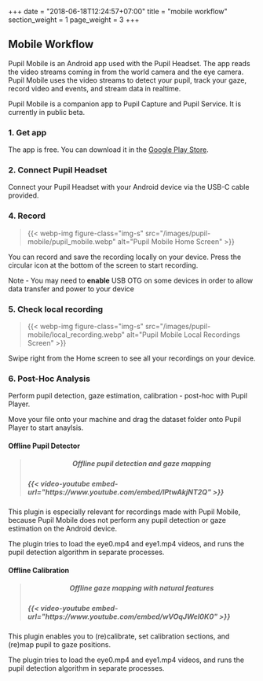 +++
date = "2018-06-18T12:24:57+07:00"
title = "mobile workflow"
section_weight = 1
page_weight = 3
+++

## Mobile Workflow

Pupil Mobile is an Android app used with the Pupil Headset. The app reads the video streams coming in from the world camera and the eye camera. Pupil Mobile uses the video streams to detect your pupil, track your gaze, record video and events, and stream data in realtime.

Pupil Mobile is a companion app to Pupil Capture and Pupil Service. It is currently in public beta.

### 1. Get app

The app is free. You can download it in the [Google Play Store](https://play.google.com/store/apps/details?id=com.pupillabs.pupilmobile).

### 2. Connect Pupil Headset

Connect your Pupil Headset with your Android device via the USB-C cable provided.

### 4. Record

> {{< webp-img figure-class="img-s" src="/images/pupil-mobile/pupil_mobile.webp" alt="Pupil Mobile Home Screen" >}}

You can record and save the recording locally on your device. Press the circular icon at the bottom of the screen to start recording.

<aside class="notice">
Note - You may need to <strong>enable</strong> USB OTG on some devices in order to allow data transfer and power to your device
</aside>

### 5. Check local recording

> {{< webp-img figure-class="img-s" src="/images/pupil-mobile/local_recording.webp" alt="Pupil Mobile Local Recordings Screen" >}}

Swipe right from the Home screen to see all your recordings on your device.

### 6. Post-Hoc Analysis

Perform pupil detection, gaze estimation, calibration - post-hoc with Pupil Player.

Move your file onto your machine and drag the dataset folder onto Pupil Player to start anaylsis.

#### Offline Pupil Detector

> <h5 align='center'>Offline pupil detection and gaze mapping<h5>
> {{< video-youtube embed-url="https://www.youtube.com/embed/lPtwAkjNT2Q" >}}

This plugin is especially relevant for recordings made with Pupil Mobile, because Pupil Mobile does not perform any pupil detection or gaze estimation on the Android device.

The plugin tries to load the eye0.mp4 and eye1.mp4 videos, and runs the pupil detection algorithm in separate processes.

#### Offline Calibration

> <h5 align='center'>Offline gaze mapping with natural features<h5>
> {{< video-youtube embed-url="https://www.youtube.com/embed/wVOqJWel0K0" >}}

This plugin enables you to (re)calibrate, set calibration sections, and (re)map pupil to gaze positions.

The plugin tries to load the eye0.mp4 and eye1.mp4 videos, and runs the pupil detection algorithm in separate processes.